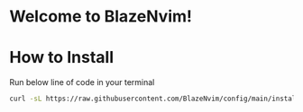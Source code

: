 # Welcome to BlazeNvim!

# How to Install

Run below line of code in your terminal

```bash
curl -sL https://raw.githubusercontent.com/BlazeNvim/config/main/install_blazenvim_mac.sh | bash
```
